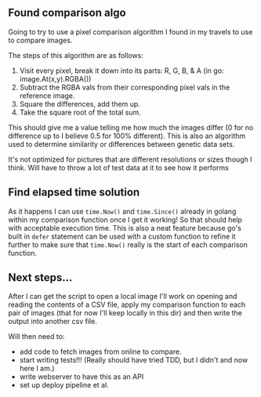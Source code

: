 ## Found comparison algo
Going to try to use a pixel comparison algorithm I found in my travels to use to compare images.

The steps of this algorithm are as follows:
  1. Visit every pixel, break it down into its parts: R, G, B, & A (in go: image.At(x,y).RGBA())
  2. Subtract the RGBA vals from their corresponding pixel vals in the reference image.
  3. Square the differences, add them up.
  4. Take the square root of the total sum.

This should give me a value telling me how much the images differ (0 for no difference up to I believe 0.5 for 100% different). This is also an algorithm used to determine similarity or differences between genetic data sets. 

It's not optimized for pictures that are different resolutions or sizes though I think. Will have to throw a lot of test data at it to see how it performs

## Find elapsed time solution
As it happens I can use `time.Now()` and `time.Since()` already in golang within my comparison function once I get it working! So that should help with acceptable execution time. This is also a neat feature because go's built in `defer` statement can be used with a custom function to refine it further to make sure that `time.Now()` really is the start of each comparison function.

## Next steps...
After I can get the script to open a local image I'll work on opening and reading the contents of a CSV file, apply my comparison function to each pair of images (that for now I'll keep locally in this dir)
and then write the output into another csv file.

Will then need to:
- add code to fetch images from online to compare.
- start writing tests!!! (Really should have tried TDD, but I didn't and now here I am.)
- write webserver to have this as an API
- set up deploy pipeline et al.


